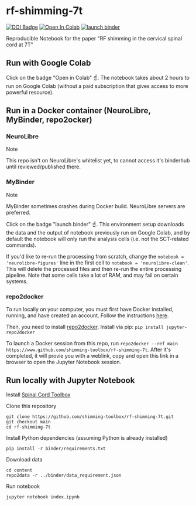 # rf-shimming-7t

[![DOI Badge](https://img.shields.io/badge/DOI-10.18112%2Fopenneuro.ds004906-blue)](https://openneuro.org/datasets/ds004906)
[![Open In Colab](https://colab.research.google.com/assets/colab-badge.svg)](https://colab.research.google.com/github/shimming-toolbox/rf-shimming-7t/blob/main/content/index.ipynb)
[![launch binder](https://mybinder.org/badge_logo.svg)](https://mybinder.org/v2/gh/shimming-toolbox/rf-shimming-7t/main?labpath=content%2Findex.ipynb)

Reproducible Notebook for the paper "RF shimming in the cervical spinal cord at 7T"

## Run with Google Colab

Click on the badge "Open in Colab" ☝️. The notebook takes about 2 hours to run on Google Colab (without a paid subscription that gives access to more powerful resource).

## Run in a Docker container (NeuroLibre, MyBinder, repo2ocker)

### NeuroLibre

> [!NOTE]
> This repo isn't on NeuroLibre's whitelist yet, to cannot access it's binderhub until reviewed/published there.


### MyBinder

> [!NOTE]
> MyBinder sometimes crashes during Docker build. NeuroLibre servers are preferred.

Click on the badge "launch binder" ☝️. This environment setup downloads the data and the output of notebook previously run on Google Colab, and by default the notebook will only run the analysis cells (i.e. not the SCT-related commands).

If you'd like to re-run the processing from scratch, change the `notebook = 'neurolibre-figures'` line in the first cell to `notebook = 'neurolibre-clean'`. This will delete the processed files and then re-run the entire processing pipeline. Note that some cells take a lot of RAM, and may fail on certain systems.

### repo2docker

To run locally on your computer, you must first have Docker installed, running, and have created an account. Follow the instructions [here](https://www.docker.com/get-started/).

Then, you need to install [repo2docker](https://github.com/jupyterhub/repo2docker). Install via pip: `pip install jupyter-repo2docker`

To launch a Docker session from this repo, run `repo2docker --ref main https://www.github.com/shimming-toolbox/rf-shimming-7t`. After it's completed, it will provie you with a weblink, copy and open this link in a browser to open the Jupyter Notebook session.

## Run locally with Jupyter Notebook

Install [Spinal Cord Toolbox](https://spinalcordtoolbox.com/user_section/installation.html)

Clone this repository
~~~
git clone https://github.com/shimming-toolbox/rf-shimming-7t.git
git checkout main
cd rf-shimming-7t
~~~

Install Python dependencies (assuming Python is already installed)
~~~
pip install -r binder/requirements.txt
~~~

Download data
~~~
cd content
repo2data -r ../binder/data_requirement.json
~~~


Run notebook
~~~
jupyter notebook index.ipynb
~~~

